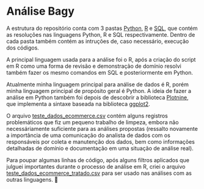 # Análise Bagy 
A estrutura do repositório conta com 3 pastas [Python](./Python/), [R](./R/) e [SQL](./SQL/), que contém as resoluções nas linguagens Python, R e SQL respectivamente.
Dentro de cada pasta também contém as intruções de, caso necessário, execução dos códigos.

A principal linguagem usada para a análise foi o R, após a criação do script em R como uma forma de revisão e demonstração de domínio resolvi também fazer os mesmo comandos em SQL e posteriormente em Python. 

Atualmente minha linguagem principal para análise de dados é R, porém minha linguagem principal de propósito geral é Python. A ideia de fazer a análise em Python também foi depois de descobrir a biblioteca [Plotnine](https://plotnine.readthedocs.io/en/stable/), que implementa a sintaxe baseada na biblioteca [ggplot2](https://ggplot2.tidyverse.org/).

O arquivo  [teste_dados_ecommerce.csv](teste_dados_ecommerce.csv) contém alguns registros problemáticos que fiz um pequeno trabalho de limpeza, embora não necessáriamente suficiente para as análises propostas (ressalto novamente a importância de uma comunicação do analista de dados com os responsáveis por coleta e manutenção dos dados, bem como informações detalhadas de domínio e documentação em uma situação de análise real). 

Para poupar algumas linhas de código, após alguns filtros aplicados que julguei importantes durante o processo de análise em R, criei o arquivo [teste_dados_ecommerce_tratado.csv](teste_dados_ecommerce_tratado.csv) para ser usado nas análises com as outras linguagens. 🙂
